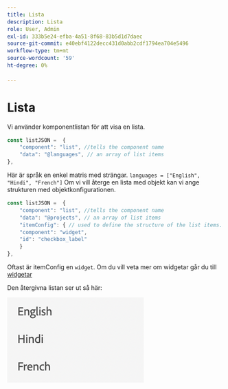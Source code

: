 ```yaml
---
title: Lista
description: Lista
role: User, Admin
exl-id: 333b5e24-efba-4a51-8f68-83b5d1d7daec
source-git-commit: e40ebf4122decc431d0abb2cdf1794ea704e5496
workflow-type: tm+mt
source-wordcount: '59'
ht-degree: 0%

---
```


# Lista

Vi använder komponentlistan för att visa en lista.

```js title="list.js"
const listJSON =  {
    "component": "list", //tells the component name
    "data": "@languages", // an array of list items
},
```

Här är språk en enkel matris med strängar. `languages = ["English", "Hindi", "French"]`
Om vi vill återge en lista med objekt kan vi ange strukturen med objektkonfigurationen.

```js title="list.js"
const listJSON =  {
    "component": "list", //tells the component name
    "data": "@projects", // an array of list items
    "itemConfig": { // used to define the structure of the list items.
    "component": "widget",
    "id": "checkbox_label"
    }
},
```

Oftast är itemConfig en `widget`. Om du vill veta mer om widgetar går du till [widgetar](../Widgets/basic-widget.md)

Den återgivna listan ser ut så här:

![list](./imgs/list.png "List")
